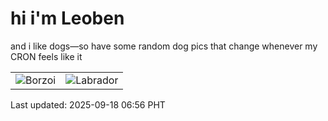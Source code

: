# hi i'm Leoben

and i like dogs—so have some random dog pics that change whenever my CRON feels like it

|  |  |
|--------|----------|
| ![Borzoi](https://random-dog-vercel.vercel.app/api/random-borzoi?v=1758149772) | ![Labrador](https://random-dog-vercel.vercel.app/api/random-labrador?v=1758149772) |

Last updated: 2025-09-18 06:56 PHT

